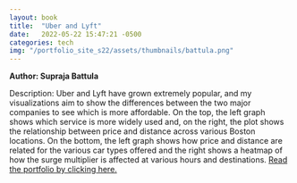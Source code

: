 ```yaml
---
layout: book
title:  "Uber and Lyft"
date:   2022-05-22 15:47:21 -0500
categories: tech
img: "/portfolio_site_s22/assets/thumbnails/battula.png"
---
```


<b>Author: Supraja Battula</b>

Description: Uber and Lyft have grown extremely popular, and my visualizations aim to show the
differences between the two major companies to see which is more affordable. On the top, the
left graph shows which service is more widely used and, on the right, the plot shows the
relationship between price and distance across various Boston locations. On the bottom, the left
graph shows how price and distance are related for the various car types offered and the right
shows a heatmap of how the surge multiplier is affected at various hours and destinations.  <a href="https://data-viz.it.wisc.edu/connect/#/apps/9b1a0bc0-0fed-4fc7-8b72-859f8e10d7a4">Read the portfolio by clicking here.</a>

[jekyll-docs]: https://jekyllrb.com/docs/home
[jekyll-gh]:   https://github.com/jekyll/jekyll
[jekyll-talk]: https://talk.jekyllrb.com/
